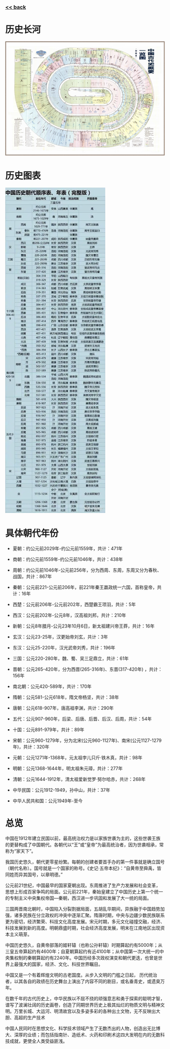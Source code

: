 ###  [<< back](./index.md)
# 历史长河
![history](./images/OverviewHistory.jpg)
# 历史图表
![history](./images/cnhistory.png)
# 具体朝代年份

- 夏朝：约公元前2029年-约公元前1559年，共计：471年

- 商朝：约公元前1559年-约公元前1046年，共计：438年

- 周朝：约公元前1046年-公元前256年，分为西周、东周，东周又分为春秋、战国，共计：867年

- 秦朝：公元前221-公元前206年，前221年秦王嬴政统一六国，首称皇帝，共计：16年

- 西楚：公元前206年-公元前202年，西楚霸王项羽，共计：5年

- 西汉：公元前202年-公元8年，汉高祖刘邦，共计：210年

- 新朝：公元8年腊月-公元23年10月6日，新太祖建兴帝王莽，共计：16年

- 玄汉：公元23-25年，汉更始帝刘玄，共计：3年

- 东汉：公元25-220年，汉光武帝刘秀，共计：196年

- 三国：公元220-280年，魏、蜀、吴三足鼎立，共计：61年

- 晋朝：公元265-420年，分为西晋(265-316年)、东晋(317-420年) ，共计：156年

- 南北朝：公元420-589年，共计：170年

- 隋朝：公元581-公元618年，隋文帝杨坚，共计：38年

- 唐朝：公元618-907年，唐高祖李渊，共计：290年

- 五代：公元907-960年，后梁、后唐、后晋、后汉、后周，共计：54年

- 十国：公元891-979年，共计：89年

- 宋朝：公元960-1279年，分为北宋(公元960-1127年)、南宋(公元1127-1279年)，共计：320年

- 元朝：公元1271年-1368年，元太祖孛儿只斤·铁木真，共计：98年

- 明朝：公元1368-1644年，明太祖朱元璋，共计：277年

- 清朝：公元1644-1912年，清太祖爱新觉罗·努尔哈赤，共计：268年

- 中华民国：公元1912-1949，孙中山，共计：37年

- 中华人民共和国：公元1949年-至今

# 总览
中国在1912年建立民国以前，最高统治权力是以家族世袭为主的，这些世袭王族的更替构成了中国朝代。各朝代以“王”或“皇帝”为最高统治者，因为世袭相承，常称为“家天下”。

我国历史悠久，朝代更零星纷繁。每朝的创建者要首手办的第一件事就是确立国号（朝代名称）。国号就是一个国家的称号。《史记·五帝本纪》：“自黄帝至舜禹，皆同姓而异其国号，以章明德。”

公元前21世纪，中国最早的国家夏朝出现。东周推进了生产力发展和社会变革，思想上形成百家争鸣的局面。公元前221年，秦始皇建立了中国历史上第一个统一的专制主义中央集权帝国—秦朝，西汉进一步巩固和发展了大一统的局面。

三国两晋南北朝时，中国陷入分裂割据局面，五胡乱华期间，异族融于中国趋势加强，诸多民族在分立政权的冲突中逐渐汇聚。隋唐时期，中央与边疆少数民族联系更为密切，经济繁荣、科技文化高度发展。宋元时期，多元文化碰撞交融，经济、科技发展到新的高度。明朝鼎盛时期，社会经济高度发展，明末在江南地区出现资本主义萌芽。

中国历史悠久，自黄帝部落的姬轩辕（也称公孙轩辕）时期算起约有5000年；从三皇五帝算起约有4600年；自夏朝算起约有近4100年；从中国第一次大统一的中央集权制的秦朝算起约有2240年。中国历经多次政权演变和朝代更迭，也曾是世界上最强大的国家，经济、文化、科技世界瞩目。

中国又是一个有着辉煌文明的古老国度。从步入文明的门槛之日起， 历代统治者，以其各自的政绩在历史舞台上演出了内容不同的剧目，或名垂青史，或遗臭万年。

在数千年的古代历史上，中华民族以不屈不挠的顽强意志和勇于探索的聪明才智，谱写了波澜壮阔的历史画卷，创造了同期世界历史上极其灿烂的物质文明与精神文明。万里长城、大运河、明清故宫以及多姿多彩的各种出土文物，无不反映出大胆、高超的生产技术

中国人民同时在思想文化、科学技术领域产生了无数杰出的人物，创造出无比博大、深厚的业绩；而包括指南针、造纸术、火药和印刷术这四大发明在内的无数科技成就，更使全人类受益匪浅。
